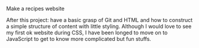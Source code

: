 Make a recipes website 

After this project: have a basic grasp of Git and HTML and how to construct a simple structure of content with little styling. Although I would love to see my first ok website during CSS, I have been longed to move on to JavaScript to get to know more complicated but fun stuffs.

